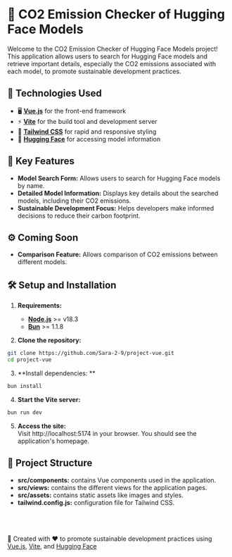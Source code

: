 # 🌱 CO2 Emission Checker of Hugging Face Models

Welcome to the CO2 Emission Checker of Hugging Face Models project! This application allows users to search for Hugging Face models and retrieve important details, especially the CO2 emissions associated with each model, to promote sustainable development practices.

## 🚀 Technologies Used

- 🖥️ **[Vue.js](https://vuejs.org)** for the front-end framework
- ⚡ **[Vite](https://vitejs.dev)** for the build tool and development server
- 💎 **[Tailwind CSS](https://tailwindcss.com)** for rapid and responsive styling
- 🤗 **[Hugging Face](https://huggingface.co)** for accessing model information

## 🎨 Key Features

- **Model Search Form:** Allows users to search for Hugging Face models by name.
- **Detailed Model Information:** Displays key details about the searched models, including their CO2 emissions.
- **Sustainable Development Focus:** Helps developers make informed decisions to reduce their carbon footprint.

## ⚙️ Coming Soon

- **Comparison Feature:** Allows comparison of CO2 emissions between different models.

## 🛠️ Setup and Installation

1. **Requirements:**<br>
   - **[Node.js](https://nodejs.org/en/)** >= v18.3<br>
   - **[Bun](https://bun.sh/)** >= 1.1.8<br>

2. **Clone the repository:**
```sh
git clone https://github.com/Sara-2-9/project-vue.git
cd project-vue
```

3. **Install dependencies: **
```sh
bun install
```

4.  **Start the Vite server:**
```sh
bun run dev
```

5. **Access the site:**<br>
Visit http://localhost:5174 in your browser. You should see the application's homepage.

## 📂 Project Structure

- **src/components:** contains Vue components used in the application.
- **src/views:** contains the different views for the application pages.
- **src/assets:** contains static assets like images and styles.
- **tailwind.config.js:** configuration file for Tailwind CSS.



<br>
<br>
<br>
🌿 Created with ❤️ to promote sustainable development practices using <a href="https://vuejs.org">Vue.js</a>, <a href="https://vitejs.dev">Vite</a>, and <a href="https://huggingface.co">Hugging Face</a>
